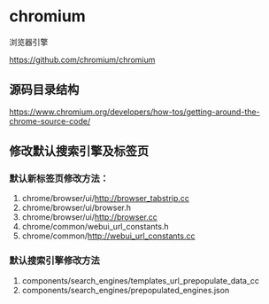 # chromium

浏览器引擎

https://github.com/chromium/chromium

## 源码目录结构

https://www.chromium.org/developers/how-tos/getting-around-the-chrome-source-code/

## 修改默认搜索引擎及标签页

### 默认新标签页修改方法：

1. chrome/browser/ui/http://browser_tabstrip.cc
2. chrome/browser/ui/browser.h
3. chrome/browser/ui/http://browser.cc
4. chrome/common/webui_url_constants.h
5. chrome/common/http://webui_url_constants.cc

### 默认搜索引擎修改方法

1. components/search_engines/templates_url_prepopulate_data_cc
2. components/search_engines/prepopulated_engines.json
